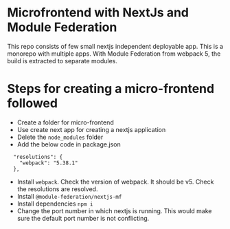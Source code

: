 # Microfrontend with NextJs and Module Federation
This repo consists of few small nextjs independent deployable app. This is a monorepo with multiple apps. With Module Federation from webpack 5, the build is extracted to separate modules.

# Steps for creating a micro-frontend followed
- Create a folder for micro-frontend
- Use create next app for creating a nextjs application
- Delete the `node_modules` folder
- Add the below code in package.json
```
  "resolutions": {
    "webpack": "5.38.1"
  },
```
- Install `webpack`. Check the version of webpack. It should be v5. Check the resolutions are resolved.
- Install `@module-federation/nextjs-mf`
- Install dependencies `npm i`
- Change the port number in which nextjs is running. This would make sure the default port number is not conflicting.